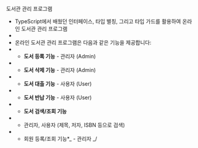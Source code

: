 도서관 관리 프로그램

- TypeScript에서 배웠던 인터페이스, 타입 별칭, 그리고 타입 가드를 활용하여 온라인 도서관 관리 프로그램
-
- 온라인 도서관 관리 프로그램은 다음과 같은 기능을 제공합니다:
- - **도서 등록 기능** - 관리자 (Admin)
- - **도서 삭제 기능** - 관리자 (Admin)
- - **도서 대출 기능** - 사용자 (User)
- - **도서 반납 기능** - 사용자 (User)
- - **도서 검색/조회 기능**
- - 관리자, 사용자 (제목, 저자, ISBN 등으로 검색)
- - 회원 등록/조회 기능\*_ - 관리자
    _/
